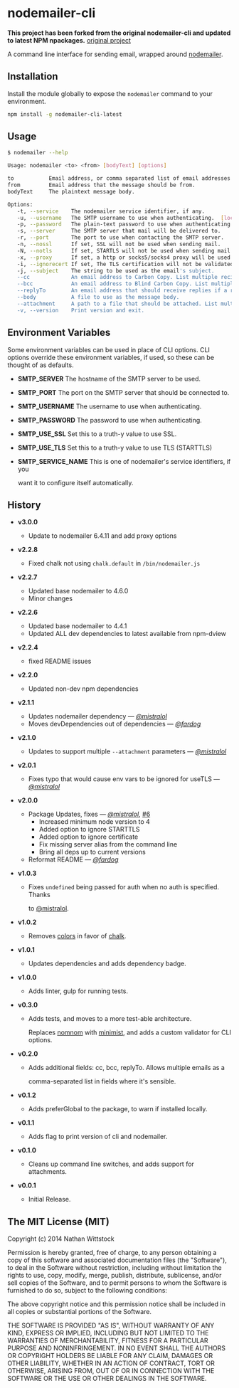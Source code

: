# nodemailer-cli

**This project has been forked from the original nodemailer-cli and updated to latest NPM npackages.**
[original project](https://github.com/fardog/nodemailer-cli)

A command line interface for sending email, wrapped
around [nodemailer][nodemailer].

## Installation

Install the module globally to expose the `nodemailer` command to your
environment.

``` bash
npm install -g nodemailer-cli-latest
```

## Usage

``` bash
$ nodemailer --help

Usage: nodemailer <to> <from> [bodyText] [options]

to           Email address, or comma separated list of email addresses to send mail to.
from         Email address that the message should be from.
bodyText     The plaintext message body.

Options:
   -t, --service    The nodemailer service identifier, if any.
   -u, --username   The SMTP username to use when authenticating.  [local_user_name]
   -p, --password   The plain-text password to use when authenticating.
   -s, --server     The SMTP server that mail will be delivered to.
   -r, --port       The port to use when contacting the SMTP server.
   -n, --nossl      If set, SSL will not be used when sending mail.
   -N, --notls      If set, STARTLS will not be used when sending mail.
   -x, --proxy      If set, a http or socks5/socks4 proxy will be used when sending mail.
   -i, --ignorecert If set, The TLS certification will not be validated.
   -j, --subject    The string to be used as the email's subject.
   --cc             An email address to Carbon Copy. List multiple recipients by appending multiple --cc parameters.
   --bcc            An email address to Blind Carbon Copy. List multiple recipients by appending multiple -bcc parameters.
   --replyTo        An email address that should receive replies if a recipient replies to your message.
   --body           A file to use as the message body.
   --attachment     A path to a file that should be attached. List multiple attachments by appending multiple --attachment parameters.
   -v, --version    Print version and exit.
```

## Environment Variables

Some environment variables can be used in place of CLI options. CLI options
override these environment variables, if used, so these can be thought of as
defaults.

* **SMTP_SERVER** The hostname of the SMTP server to be used.
* **SMTP_PORT** The port on the SMTP server that should be connected to.
* **SMTP_USERNAME** The username to use when authenticating.
* **SMTP_PASSWORD** The password to use when authenticating.
* **SMTP_USE_SSL** Set this to a truth-y value to use SSL.
* **SMTP_USE_TLS** Set this to a truth-y value to use TLS (STARTTLS)
* **SMTP_SERVICE_NAME** This is one of nodemailer's service identifiers, if you

  want it to configure itself automatically.

## History

* **v3.0.0**
  * Update to nodemailer 6.4.11 and add proxy options
* **v2.2.8**
  * Fixed chalk not using `chalk.default` in `/bin/nodemailer.js`
* **v2.2.7**
  * Updated base nodemailer to 4.6.0
  * Minor changes

* **v2.2.6**
  * Updated base nodemailer to 4.4.1
  * Updated ALL dev dependencies to latest available from npm-dview

* **v2.2.4**
  * fixed README issues

* **v2.2.0**
  * Updated non-dev npm dependencies

* **v2.1.1**
  * Updates nodemailer dependency — _[@mistralol][]_
  * Moves devDependencies out of dependencies — _[@fardog][]_

* **v2.1.0**
  * Updates to support multiple `--attachment` parameters — _[@mistralol][]_

* **v2.0.1**
  * Fixes typo that would cause env vars to be ignored for useTLS —
    _[@mistralol][]_

* **v2.0.0**
  * Package Updates, fixes — _[@mistralol][]_,
    [#6](https://github.com/fardog/nodemailer-cli/pull/6)
    * Increased minimum node version to 4
    * Added option to ignore STARTTLS
    * Added option to ignore certificate
    * Fix missing server alias from the command line
    * Bring all deps up to current versions
  * Reformat README — _[@fardog][]_

* **v1.0.3**
  * Fixes `undefined` being passed for auth when no auth is specified. Thanks

      to [@mistralol][].

* **v1.0.2**
  * Removes [colors][colors] in favor of [chalk][chalk].

* **v1.0.1**
  * Updates dependencies and adds dependency badge.

* **v1.0.0**
  * Adds linter, gulp for running tests.

* **v0.3.0**
  * Adds tests, and moves to a more test-able architecture.

      Replaces [nomnom][nomnom] with [minimist][minimist], and adds a custom
      validator for CLI options.

* **v0.2.0**
  * Adds additional fields: cc, bcc, replyTo. Allows multiple emails as a

      comma-separated list in fields where it's sensible.

* **v0.1.2**
  * Adds preferGlobal to the package, to warn if installed locally.

* **v0.1.1**
  * Adds flag to print version of cli and nodemailer.

* **v0.1.0**
  * Cleans up command line switches, and adds support for attachments.

* **v0.0.1**
  * Initial Release.

[nodemailer]: https://github.com/andris9/Nodemailer
[nomnom]: https://www.npmjs.org/package/nomnom
[minimist]: https://www.npmjs.org/package/minimist
[colors]: https://www.npmjs.org/package/colors
[chalk]: https://www.npmjs.org/package/chalk
[@fardog]: https://github.com/fardog
[@mistralol]: https://github.com/mistralol

## The MIT License (MIT)

Copyright (c) 2014 Nathan Wittstock

Permission is hereby granted, free of charge, to any person obtaining a copy of
this software and associated documentation files (the "Software"), to deal in
the Software without restriction, including without limitation the rights to
use, copy, modify, merge, publish, distribute, sublicense, and/or sell copies of
the Software, and to permit persons to whom the Software is furnished to do so, 
subject to the following conditions:

The above copyright notice and this permission notice shall be included in all
copies or substantial portions of the Software.

THE SOFTWARE IS PROVIDED "AS IS", WITHOUT WARRANTY OF ANY KIND, EXPRESS OR
IMPLIED, INCLUDING BUT NOT LIMITED TO THE WARRANTIES OF MERCHANTABILITY, FITNESS
FOR A PARTICULAR PURPOSE AND NONINFRINGEMENT. IN NO EVENT SHALL THE AUTHORS OR
COPYRIGHT HOLDERS BE LIABLE FOR ANY CLAIM, DAMAGES OR OTHER LIABILITY, WHETHER
IN AN ACTION OF CONTRACT, TORT OR OTHERWISE, ARISING FROM, OUT OF OR IN
CONNECTION WITH THE SOFTWARE OR THE USE OR OTHER DEALINGS IN THE SOFTWARE.

